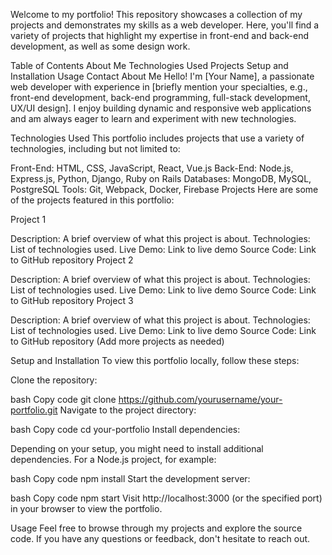 Welcome to my portfolio! This repository showcases a collection of my projects and demonstrates my skills as a web developer. Here, you'll find a variety of projects that highlight my expertise in front-end and back-end development, as well as some design work.

Table of Contents
About Me
Technologies Used
Projects
Setup and Installation
Usage
Contact
About Me
Hello! I'm [Your Name], a passionate web developer with experience in [briefly mention your specialties, e.g., front-end development, back-end programming, full-stack development, UX/UI design]. I enjoy building dynamic and responsive web applications and am always eager to learn and experiment with new technologies.

Technologies Used
This portfolio includes projects that use a variety of technologies, including but not limited to:

Front-End: HTML, CSS, JavaScript, React, Vue.js
Back-End: Node.js, Express.js, Python, Django, Ruby on Rails
Databases: MongoDB, MySQL, PostgreSQL
Tools: Git, Webpack, Docker, Firebase
Projects
Here are some of the projects featured in this portfolio:

Project 1

Description: A brief overview of what this project is about.
Technologies: List of technologies used.
Live Demo: Link to live demo
Source Code: Link to GitHub repository
Project 2

Description: A brief overview of what this project is about.
Technologies: List of technologies used.
Live Demo: Link to live demo
Source Code: Link to GitHub repository
Project 3

Description: A brief overview of what this project is about.
Technologies: List of technologies used.
Live Demo: Link to live demo
Source Code: Link to GitHub repository
(Add more projects as needed)

Setup and Installation
To view this portfolio locally, follow these steps:

Clone the repository:

bash
Copy code
git clone https://github.com/yourusername/your-portfolio.git
Navigate to the project directory:

bash
Copy code
cd your-portfolio
Install dependencies:

Depending on your setup, you might need to install additional dependencies. For a Node.js project, for example:

bash
Copy code
npm install
Start the development server:

bash
Copy code
npm start
Visit http://localhost:3000 (or the specified port) in your browser to view the portfolio.

Usage
Feel free to browse through my projects and explore the source code. If you have any questions or feedback, don't hesitate to reach out.
